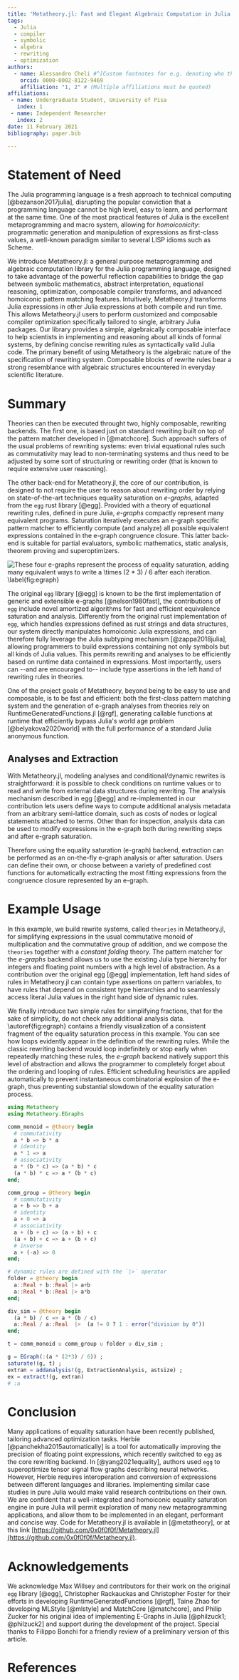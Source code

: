 ```yaml
---
title: 'Metatheory.jl: Fast and Elegant Algebraic Computation in Julia with Extensible Equality Saturation'
tags:
  - Julia
  - compiler
  - symbolic
  - algebra
  - rewriting
  - optimization
authors:
  - name: Alessandro Cheli #^[Custom footnotes for e.g. denoting who the corresponding author is can be included like this.]
    orcid: 0000-0002-8122-9469
    affiliation: "1, 2" # (Multiple affiliations must be quoted)
affiliations:
 - name: Undergraduate Student, University of Pisa
   index: 1
 - name: Independent Researcher
   index: 2
date: 11 February 2021
bibliography: paper.bib

---
```


# Statement of Need

<!-- The Julia programming language is a fresh approach to technical computing [@bezanson2017julia], disrupting the popular conviction that a programming language cannot be very high level, easy to learn, and performant at the same time. One of the most practical features of Julia is the excellent metaprogramming and macro system, allowing for programmatic generation and manipulation of Julia expressions as first-class values in the core language, with a well-known paradigm similar to LISP idioms such as Scheme,
a programming language property colloquially referred to as *homoiconicity*. -->

The Julia programming language is a fresh approach to technical computing [@bezanson2017julia], disrupting the popular conviction that a programming language cannot be high level, easy to learn, and performant at the same time. One of the most practical features of Julia is the excellent metaprogramming and macro system, allowing for *homoiconicity*: programmatic generation and manipulation of expressions as first-class values, a well-known paradigm similar to several LISP idioms such as Scheme.

We introduce Metatheory.jl: a general purpose metaprogramming and algebraic computation library for the Julia programming language, designed to take advantage of the powerful reflection capabilities to bridge the gap between symbolic mathematics,
abstract interpretation, equational reasoning, optimization, composable compiler transforms, and advanced homoiconic pattern matching features. Intuitively, Metatheory.jl transforms Julia expressions in other Julia expressions at both compile and run time. This allows Metatheory.jl users to perform customized and composable compiler optimization specifically tailored to single, arbitrary Julia packages. Our library provides a simple, algebraically composable interface to help scientists in implementing and reasoning about all kinds of formal systems, by defining concise rewriting rules as syntactically valid Julia code. The primary benefit of using Metatheory is the algebraic nature of the specification of rewriting system. Composable blocks of rewrite rules bear a strong resemblance with algebraic
structures encountered in everyday scientific literature.

<!-- Rewrite rules are defined as regular Julia expressions, manipulating other syntactically valid Julia expressions: since Julia supports LaTeX-like abbreviations of UTF8 mathematical symbols as valid operators and symbols,
rewrite theories in Metatheory.jl can bear a strong structural and visual resemblance to mathematical formalisms encountered in paper literature. -->

<!-- Theories can then be executed through two, highly composable, rewriting backends. The first backend relies on a *classic* fixed-point recursive iteration of AST, with a match-and-replace algorithm built on top of the [@matchcore] pattern matcher. This backend is suitable for deterministic recursive algorithms that intensively use pattern matching on syntax trees, for example, defining an interpreter from operational or denotational semantics. Nevertheless, when using this classical approach, even trivial equational rules such as commutativity and associativity may cause the rewriting algorithm to loop indefinitely, or to return unexpected results. This is known as *rewrite order* and is notoriously recognized for requiring extensive user reasoning about the ordering and structuring of rules to ensure termination. -->

# Summary

Theories can then be executed throught two, highly composable, rewriting backends. The first one, is based just on standard rewriting built on top of the pattern matcher developed in [@matchcore].
Such approach suffers of the usual problems of rewriting systems: even trivial equational rules such as commutativity may lead to non-terminating systems and thus need to be adjusted by some sort of structuring or rewriting order (that is known to require extensive user reasoning).


The other back-end for Metatheory.jl, the core of our contribution, is designed to not require the user to reason about rewriting order by relying on state-of-the-art techniques equality saturation on *e-graphs*, adapted from the `egg` rust library [@egg].
Provided with a theory of equational rewriting rules, defined in pure Julia, *e-graphs* compactly represent many equivalent programs. Saturation iteratively executes an e-graph specific pattern matcher to efficiently compute (and analyze) all possible equivalent expressions contained in the e-graph congruence closure. This latter back-end is suitable for partial evaluators, symbolic mathematics, static analysis, theorem proving and superoptimizers.

<!-- The other back-end for Metatheory.jl, the core of our contribution, is designed to not require the user to reason about rewriting order by employing equality saturation on e-graphs. This backend allows programmers to define equational theories in pure Julia without worrying about rule ordering and structuring, by relying on state-of-the-art techniques for equality saturation over *e-graphs* adapted from the `egg` rust library [@egg].
Provided with a theory of equational rewriting rules, *e-graphs* compactly represent many equivalent programs. Saturation iteratively executes an e-graph specific pattern matcher to efficiently compute (and analyze) all possible equivalent expressions contained in the e-graph congruence closure. This latter back-end is suitable for partial evaluators, symbolic mathematics, static analysis, theorem proving and superoptimizers. -->

![These four e-graphs represent the process of equality saturation, adding many equivalent ways to write $a \times (2 * 3) / 6$ after each iteration. \label{fig:egraph}](egraphs.png)


The original `egg` library [@egg] is
known to be the first implementation of generic and extensible e-graphs [@nelson1980fast], the contributions of `egg` include novel amortized algorithms for fast and efficient equivalence saturation and analysis.
Differently from the original rust implementation of `egg`, which handles expressions defined as rust strings and data structures, our system directly manipulates homoiconic Julia expressions, and can therefore fully leverage the Julia subtyping mechanism [@zappa2018julia], allowing programmers to build expressions containing not only symbols but all kinds of Julia values.
This permits rewriting and analyses to be efficiently based on runtime data contained in expressions. Most importantly, users can --and are encouraged to-- include type assertions in the left hand of rewriting rules in theories.

One of the project goals of Metatheory, beyond being to be easy to use and composable, is to be fast and efficient: both the first-class pattern matching system and the generation of e-graph analyses from theories rely on RuntimeGeneratedFunctions.jl [@rgf], generating callable functions at runtime that efficiently bypass Julia's world age problem [@belyakova2020world] with the full performance of a standard Julia anonymous function.


## Analyses and Extraction

With Metatheory.jl, modeling analyses and conditional/dynamic rewrites is straightforward: it is possible to check conditions on runtime values or to read and write from external data structures during rewriting. The analysis mechanism described in egg [@egg] and re-implemented in our contribution lets users define ways to compute additional analysis metadata from an arbitrary semi-lattice domain, such as costs of nodes or logical statements attached to terms. Other than for inspection, analysis data can be used to modify expressions in the e-graph both during rewriting steps and after e-graph saturation.

Therefore using the equality saturation (e-graph) backend, extraction can be performed as an on-the-fly e-graph analysis or after saturation. Users
can define their own, or choose between a variety of predefined cost functions for automatically extracting the most fitting expressions from the congruence closure represented by an e-graph.

# Example Usage

In this example, we build rewrite systems, called `theories` in Metatheory.jl, for simplifying expressions
in the usual commutative monoid of multiplication and the commutative group of addition, and we compose
the `theories` together with a *constant folding* theory. The pattern matcher for the *e-graphs* backend
allows us to use the existing Julia type hierarchy for integers and floating point numbers with a high level
of abstraction. As a contribution over the original egg [@egg] implementation, left hand sides of rules in Metatheory.jl can contain type assertions on pattern variables, to have rules that depend on consistent type hierarchies and  to seamlessly access literal Julia values in the right hand side of dynamic rules.

We finally introduce two simple rules for simplifying fractions, that
for the sake of simplicity, do not check any additional analysis data.
\autoref{fig:egraph} contains a friendly visualization of a consistent fragment of the equality saturation process in this example.
You can see how loops evidently appear in the definition of the rewriting rules.
While the classic rewriting backend would loop indefinitely or stop early when repeatedly matching these rules,
the *e-graph* backend natively support this level of abstraction and allows the
programmer to completely forget about the ordering and looping of rules.
Efficient scheduling heuristics are applied automatically to prevent instantaneous
combinatorial explosion of the e-graph, thus preventing substantial slowdown of the equality saturation
process.

```julia
using Metatheory
using Metatheory.EGraphs

comm_monoid = @theory begin
  # commutativity
  a * b => b * a
  # identity
  a * 1 => a
  # associativity
  a * (b * c) => (a * b) * c
  (a * b) * c => a * (b * c)
end;

comm_group = @theory begin
  # commutativity
  a + b => b + a
  # identity
  a + 0 => a
  # associativity
  a + (b + c) => (a + b) + c
  (a + b) + c => a + (b + c)
  # inverse
  a + (-a) => 0
end;

# dynamic rules are defined with the `|>` operator
folder = @theory begin
  a::Real + b::Real |> a+b
  a::Real * b::Real |> a*b
end;

div_sim = @theory begin
  (a * b) / c => a * (b / c)
  a::Real / a::Real  |>  (a != 0 ? 1 : error("division by 0"))
end;

t = comm_monoid ∪ comm_group ∪ folder ∪ div_sim ;

g = EGraph(:(a * (2*3) / 6)) ;
saturate!(g, t) ;
extran = addanalysis!(g, ExtractionAnalysis, astsize) ;
ex = extract!(g, extran)
# :a

```

# Conclusion

Many applications of equality saturation have been recently published, tailoring advanced optimization tasks. Herbie [@panchekha2015automatically]
is a tool for automatically improving the precision of floating point expressions, which recently switched to `egg` as the core rewriting backend. In [@yang2021equality], authors used `egg` to superoptimize tensor signal flow graphs describing neural networks. However, Herbie requires interoperation and conversion of expressions between different languages and libraries. Implementing similar case studies in pure Julia would make valid research contributions on their own. We are confident that a well-integrated and homoiconic equality saturation engine in pure Julia will permit exploration of many new metaprogramming applications, and allow them to be implemented in an elegant, performant and concise way. Code for Metatheory.jl is available in [@metatheory], or at this link [https://github.com/0x0f0f0f/Metatheory.jl](https://github.com/0x0f0f0f/Metatheory.jl).

# Acknowledgements

We acknowledge Max Willsey and contributors for their work on the original `egg` library [@egg], Christopher Rackauckas and Christopher Foster for their efforts in developing RuntimeGeneratedFunctions [@rgf], Taine Zhao for developing MLStyle [@mlstyle] and MatchCore [@matchcore], and Philip Zucker for his original idea of implementing E-Graphs in Julia [@philzuck1; @philzuck2] and support during the development of the project. Special thanks to Filippo Bonchi for a friendly review of a preliminary version of this article.

# References
